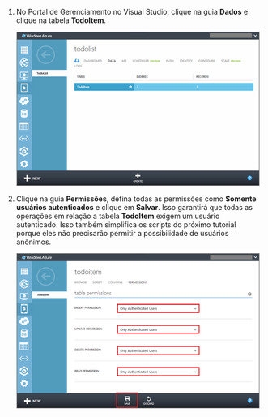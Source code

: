 

1. No Portal de Gerenciamento no Visual Studio, clique na guia **Dados** e clique na tabela **TodoItem**. 

   	![](./media/mobile-services-restrict-permissions-javascript-backend/mobile-portal-data-tables.png)

2. Clique na guia **Permissões**, defina todas as permissões como **Somente usuários autenticados** e clique em **Salvar**. Isso garantirá que todas as operações em relação a tabela **TodoItem** exigem um usuário autenticado. Isso também simplifica os scripts do próximo tutorial porque eles não precisarão permitir a possibilidade de usuários anônimos.

   	![](./media/mobile-services-restrict-permissions-javascript-backend/mobile-portal-change-table-perms.png)



